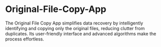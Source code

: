 # Original-File-Copy-App
The Original File Copy App simplifies data recovery by intelligently identifying and copying only the original files, reducing clutter from duplicates. Its user-friendly interface and advanced algorithms make the process effortless.
